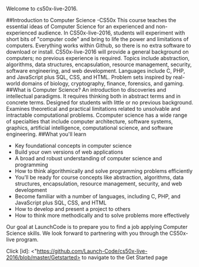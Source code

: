 
Welcome to cs50x-live-2016.  

##Introduction to Computer Science -CS50x
This course teaches the essential ideas of Computer Science for an experienced and non-experienced audience. In CS50x-live-2016, students will experiment with short bits of "computer code" and bring to life the power and limitations of computers. Everything works within Github, so there is no extra software to download or install. CS50x-live-2016 will provide a general background on computers; no previous experience is required. Topics include abstraction, algorithms, data structures, encapsulation, resource management, security, software engineering, and web development. Languages include C, PHP, and JavaScript plus SQL, CSS, and HTML. Problem sets inspired by real-world domains of biology, cryptography, finance, forensics, and gaming. 
##What is Computer Science?
An introduction to discoveries and intellectual paradigms. It requires thinking both in abstract terms and in concrete terms. Designed for students with little or no previous background. Examines theoretical and practical limitations related to unsolvable and intractable computational problems. Ccomputer science has a wide range of specialties that include computer architecture, software systems, graphics, artificial intelligence, computational science, and software engineering. 
##What you'll learn
*	Key foundational concepts in computer science 
*	Build your own versions of web applications
*	A broad and robust understanding of computer science and programming
*	How to think algorithmically and solve programming problems efficiently
*	You’ll be ready for course concepts like abstraction, algorithms, data structures, encapsulation, resource management, security, and web development
*	Become familiar with a number of languages, including C, PHP, and JavaScript plus SQL, CSS, and HTML
*	How to develop and present a project to others
* How to think more methodically and to solve problems more effectively

Our goal at LaunchCode is to prepare you to find a job applying Computer Science skills. We look forward to partnering with you through the CS50x-live program. 

Click [id]: <"https://github.com/Launch-Code/cs50x-live-2016/blob/master/Getstarted> to navigate to the Get Started page

